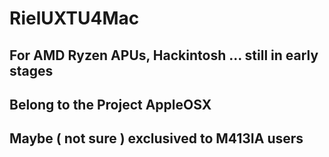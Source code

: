 # RielUXTU4Mac
## For AMD Ryzen APUs, Hackintosh ... still in early stages
## Belong to the Project AppleOSX
## Maybe ( not sure ) exclusived to M413IA users
